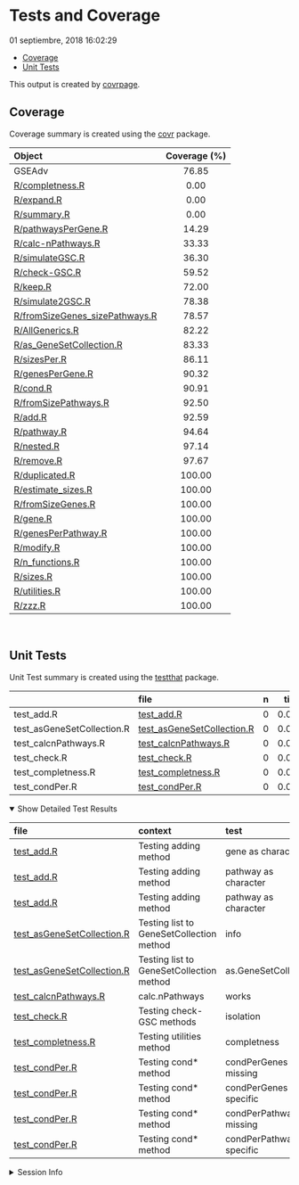 Tests and Coverage
================
01 septiembre, 2018 16:02:29

-   [Coverage](#coverage)
-   [Unit Tests](#unit-tests)

This output is created by [covrpage](https://github.com/yonicd/covrpage).

Coverage
--------

Coverage summary is created using the [covr](https://github.com/r-lib/covr) package.

| Object                                                               | Coverage (%) |
|:---------------------------------------------------------------------|:------------:|
| GSEAdv                                                               |     76.85    |
| [R/completness.R](../R/completness.R)                                |     0.00     |
| [R/expand.R](../R/expand.R)                                          |     0.00     |
| [R/summary.R](../R/summary.R)                                        |     0.00     |
| [R/pathwaysPerGene.R](../R/pathwaysPerGene.R)                        |     14.29    |
| [R/calc-nPathways.R](../R/calc-nPathways.R)                          |     33.33    |
| [R/simulateGSC.R](../R/simulateGSC.R)                                |     36.30    |
| [R/check-GSC.R](../R/check-GSC.R)                                    |     59.52    |
| [R/keep.R](../R/keep.R)                                              |     72.00    |
| [R/simulate2GSC.R](../R/simulate2GSC.R)                              |     78.38    |
| [R/fromSizeGenes\_sizePathways.R](../R/fromSizeGenes_sizePathways.R) |     78.57    |
| [R/AllGenerics.R](../R/AllGenerics.R)                                |     82.22    |
| [R/as\_GeneSetCollection.R](../R/as_GeneSetCollection.R)             |     83.33    |
| [R/sizesPer.R](../R/sizesPer.R)                                      |     86.11    |
| [R/genesPerGene.R](../R/genesPerGene.R)                              |     90.32    |
| [R/cond.R](../R/cond.R)                                              |     90.91    |
| [R/fromSizePathways.R](../R/fromSizePathways.R)                      |     92.50    |
| [R/add.R](../R/add.R)                                                |     92.59    |
| [R/pathway.R](../R/pathway.R)                                        |     94.64    |
| [R/nested.R](../R/nested.R)                                          |     97.14    |
| [R/remove.R](../R/remove.R)                                          |     97.67    |
| [R/duplicated.R](../R/duplicated.R)                                  |    100.00    |
| [R/estimate\_sizes.R](../R/estimate_sizes.R)                         |    100.00    |
| [R/fromSizeGenes.R](../R/fromSizeGenes.R)                            |    100.00    |
| [R/gene.R](../R/gene.R)                                              |    100.00    |
| [R/genesPerPathway.R](../R/genesPerPathway.R)                        |    100.00    |
| [R/modify.R](../R/modify.R)                                          |    100.00    |
| [R/n\_functions.R](../R/n_functions.R)                               |    100.00    |
| [R/sizes.R](../R/sizes.R)                                            |    100.00    |
| [R/utilities.R](../R/utilities.R)                                    |    100.00    |
| [R/zzz.R](../R/zzz.R)                                                |    100.00    |

<br>

Unit Tests
----------

Unit Test summary is created using the [testthat](https://github.com/r-lib/testthat) package.

|                             | file                                                               |    n|   time|  error|  failed|  skipped|  warning|
|-----------------------------|:-------------------------------------------------------------------|----:|------:|------:|-------:|--------:|--------:|
| test\_add.R                 | [test\_add.R](testthat/test_add.R)                                 |    0|  0.038|      3|       0|        0|        0|
| test\_asGeneSetCollection.R | [test\_asGeneSetCollection.R](testthat/test_asGeneSetCollection.R) |    0|  0.003|      2|       0|        0|        0|
| test\_calcnPathways.R       | [test\_calcnPathways.R](testthat/test_calcnPathways.R)             |    0|  0.003|      1|       0|        0|        0|
| test\_check.R               | [test\_check.R](testthat/test_check.R)                             |    0|  0.004|      1|       0|        0|        0|
| test\_completness.R         | [test\_completness.R](testthat/test_completness.R)                 |    0|  0.004|      1|       0|        0|        0|
| test\_condPer.R             | [test\_condPer.R](testthat/test_condPer.R)                         |    0|  0.012|      4|       0|        0|        0|

<details open> <summary> Show Detailed Test Results </summary>

| file                                                                   | context                                  | test                     | status |    n|   time|
|:-----------------------------------------------------------------------|:-----------------------------------------|:-------------------------|:-------|----:|------:|
| [test\_add.R](testthat/test_add.R#L4)                                  | Testing adding method                    | gene as character        | ERROR  |    0|  0.019|
| [test\_add.R](testthat/test_add.R#L15)                                 | Testing adding method                    | pathway as character     | ERROR  |    0|  0.016|
| [test\_add.R](testthat/test_add.R#L31_L33)                             | Testing adding method                    | pathway as character     | ERROR  |    0|  0.003|
| [test\_asGeneSetCollection.R](testthat/test_asGeneSetCollection.R#L5)  | Testing list to GeneSetCollection method | info                     | ERROR  |    0|  0.002|
| [test\_asGeneSetCollection.R](testthat/test_asGeneSetCollection.R#L14) | Testing list to GeneSetCollection method | as.GeneSetCollection     | ERROR  |    0|  0.001|
| [test\_calcnPathways.R](testthat/test_calcnPathways.R#L6)              | calc.nPathways                           | works                    | ERROR  |    0|  0.003|
| [test\_check.R](testthat/test_check.R#L4)                              | Testing check-GSC methods                | isolation                | ERROR  |    0|  0.004|
| [test\_completness.R](testthat/test_completness.R#L9)                  | Testing utilities method                 | completness              | ERROR  |    0|  0.004|
| [test\_condPer.R](testthat/test_condPer.R#L5)                          | Testing cond\* method                    | condPerGenes missing     | ERROR  |    0|  0.002|
| [test\_condPer.R](testthat/test_condPer.R#L14)                         | Testing cond\* method                    | condPerGenes specific    | ERROR  |    0|  0.002|
| [test\_condPer.R](testthat/test_condPer.R#L23)                         | Testing cond\* method                    | condPerPathways missing  | ERROR  |    0|  0.006|
| [test\_condPer.R](testthat/test_condPer.R#L33)                         | Testing cond\* method                    | condPerPathways specific | ERROR  |    0|  0.002|

</details>

<details> <summary> Session Info </summary>

| Field    | Value                         |
|:---------|:------------------------------|
| Version  | R version 3.5.1 (2018-07-02)  |
| Platform | x86\_64-pc-linux-gnu (64-bit) |
| Running  | Ubuntu 16.04.5 LTS            |
| Language | en\_US                        |
| Timezone | Europe/Madrid                 |

| Package  | Version |
|:---------|:--------|
| testthat | 2.0.0   |
| covr     | 3.1.0   |
| covrpage | 0.0.52  |

</details>

<!--- Final Status : error/failed --->
